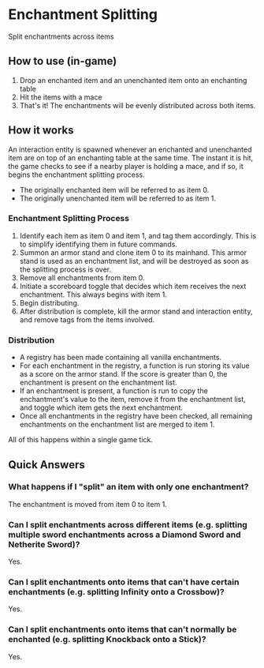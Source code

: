 # Enchantment Splitting

Split enchantments across items

## How to use (in-game)

1. Drop an enchanted item and an unenchanted item onto an enchanting table
2. Hit the items with a mace
3. That's it! The enchantments will be evenly distributed across both items.

## How it works

An interaction entity is spawned whenever an enchanted and unenchanted item are on top of an enchanting table at the same time. The instant it is hit, the game checks to see if a nearby player is holding a mace, and if so, it begins the enchantment splitting process.
- The originally enchanted item will be referred to as item 0.
- The originally unenchanted item will be referred to as item 1.

### Enchantment Splitting Process

1. Identify each item as item 0 and item 1, and tag them accordingly. This is to simplify identifying them in future commands.
2. Summon an armor stand and clone item 0 to its mainhand. This armor stand is used as an enchantment list, and will be destroyed as soon as the splitting process is over.
3. Remove all enchantments from item 0.
4. Initiate a scoreboard toggle that decides which item receives the next enchantment. This always begins with item 1.
5. Begin distributing.
6. After distribution is complete, kill the armor stand and interaction entity, and remove tags from the items involved.

### Distribution

- A registry has been made containing all vanilla enchantments.
- For each enchantment in the registry, a function is run storing its value as a score on the armor stand. If the score is greater than 0, the enchantment is present on the enchantment list.
- If an enchantment is present, a function is run to copy the enchantment's value to the item, remove it from the enchantment list, and toggle which item gets the next enchantment.
- Once all enchantments in the registry have been checked, all remaining enchantments on the enchantment list are merged to item 1.

All of this happens within a single game tick.

## Quick Answers

### What happens if I "split" an item with only one enchantment?
The enchantment is moved from item 0 to item 1.

### Can I split enchantments across different items (e.g. splitting multiple sword enchantments across a Diamond Sword and Netherite Sword)?
Yes.

### Can I split enchantments onto items that can't have certain enchantments (e.g. splitting Infinity onto a Crossbow)?
Yes.

### Can I split enchantments onto items that can't normally be enchanted (e.g. splitting Knockback onto a Stick)?
Yes.